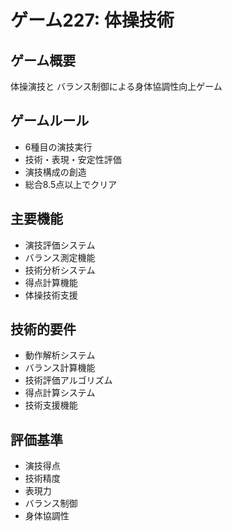 # ゲーム227: 体操技術

## ゲーム概要
体操演技と バランス制御による身体協調性向上ゲーム

## ゲームルール
- 6種目の演技実行
- 技術・表現・安定性評価
- 演技構成の創造
- 総合8.5点以上でクリア

## 主要機能
- 演技評価システム
- バランス測定機能
- 技術分析システム
- 得点計算機能
- 体操技術支援

## 技術的要件
- 動作解析システム
- バランス計算機能
- 技術評価アルゴリズム
- 得点計算システム
- 技術支援機能

## 評価基準
- 演技得点
- 技術精度
- 表現力
- バランス制御
- 身体協調性